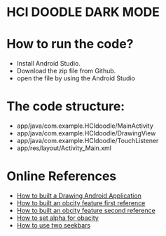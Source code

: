 # HCI DOODLE DARK MODE
# How to run the code? 
* Install Android Studio. 
* Download the zip file from Github.
* open the file by using the Android Studio

# The code structure: 
* app/java/com.example.HCIdoodle/MainActivity 
* app/java/com.example.HCIdoodle/DrawingView
* app/java/com.example.HCIdoodle/TouchListener
* app/res/layout/Activity_Main.xml 

# Online References
* [How to built a Drawing Android Application](https://dragosholban.com/2018/04/21/how-to-build-a-drawing-android-app/)
* [How to built an obcity feature first reference](https://www.youtube.com/watch?v=AM6lJnze9nA)
* [How to built an obcity feature second reference](https://github.com/AnilKrishna/droid-doodle)
* [How to set alpha for obacity](https://riptutorial.com/android/example/16540/set-alpha)
* [How to use two seekbars](https://stackoverflow.com/questions/60116432/how-to-work-with-two-or-more-seek-bars-on-android)
